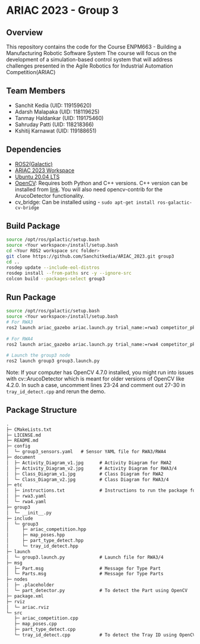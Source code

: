 # ARIAC 2023 - Group 3

## Overview

This repository contains the code for the Course ENPM663 - Building a Manufacturing Robotic Software System
The course will focus on the development of a simulation-based control system that will address challenges presented in the Agile Robotics for Industrial Automation Competition(ARIAC)

## Team Members

- Sanchit Kedia (UID: 119159620)
- Adarsh Malapaka (UID: 118119625)
- Tanmay Haldankar (UID: 119175460)
- Sahruday Patti (UID: 118218366)
- Kshitij Karnawat (UID: 119188651)

## Dependencies

- [ROS2(Galactic)](https://docs.ros.org/en/galactic/Installation/Ubuntu-Install-Debians.html)
- [ARIAC 2023 Workspace](https://github.com/usnistgov/ARIAC)
- [Ubuntu 20.04 LTS](https://releases.ubuntu.com/focal/)
- [OpenCV](https://www.opencv-srf.com/p/introduction.html): Requires both Python and C++ versions. C++ version can be installed from [link](https://www.geeksforgeeks.org/how-to-install-opencv-in-c-on-linux/). You will also need opencv-contrib for the ArucoDetector functionality. 
- cv_bridge: Can be installed using - ```sudo apt-get install ros-galactic-cv-bridge```
## Build Package

```sh
source /opt/ros/galactic/setup.bash
source <Your workspace>/install/setup.bash
cd <Your ROS2 workspace src folder>
git clone https://github.com/Sanchitkedia/ARIAC_2023.git group3
cd ..
rosdep update --include-eol-distros
rosdep install --from-paths src -y --ignore-src
colcon build --packages-select group3
```

## Run Package

```sh
source /opt/ros/galactic/setup.bash
source <Your workspace>/install/setup.bash
# For RWA3
ros2 launch ariac_gazebo ariac.launch.py trial_name:=rwa3 competitor_pkg:=group3 sensor_config:=group3_sensors
    
# For RWA4
ros2 launch ariac_gazebo ariac.launch.py trial_name:=rwa4 competitor_pkg:=group3 sensor_config:=group3_sensors
    
# Launch the group3 node
ros2 launch group3 group3.launch.py
```

Note: If your computer has OpenCV 4.7.0 installed, you might run into issues with cv::ArucoDetector which is meant for older versions of OpenCV like 4.2.0. In such a case, uncomment lines 23-24 and comment out 27-30 in ```tray_id_detect.cpp``` and rerun the demo.

## Package Structure

```txt
.
├─ CMakeLists.txt
├─ LICENSE.md
├─ README.md
├─ config
│  └─ group3_sensors.yaml   # Sensor YAML file for RWA3/RWA4
├─ document
│  ├─ Activity_Diagram_v1.jpg      # Activity Diagram for RWA2
│  ├─ Activity_Diagram_v2.jpg      # Activity Diagram for RWA3/4
│  ├─ Class_Diagram_v1.jpg         # Class Diagram for RWA2
│  └─ Class_Diagram_v2.jpg         # Class Diagram for RWA3/4
├─ etc
│  ├─ instructions.txt             # Instructions to run the package for RWA3/4
│  ├─ rwa3.yaml
│  └─ rwa4.yaml
├─ group3
│  └─ __init__.py
├─ include
│  └─ group3
│     ├─ ariac_competition.hpp
│     ├─ map_poses.hpp
│     ├─ part_type_detect.hpp
│     └─ tray_id_detect.hpp
├─ launch
│  └─ group3.launch.py             # Launch file for RWA3/4
├─ msg
│  ├─ Part.msg                     # Message for Type Part
│  └─ Parts.msg                    # Message for Type Parts
├─ nodes
│  ├─ .placeholder
│  └─ part_detector.py             # To detect the Part using OpenCV
├─ package.xml
├─ rviz
│  └─ ariac.rviz
└─ src
   ├─ ariac_competition.cpp
   ├─ map_poses.cpp
   ├─ part_type_detect.cpp  
   └─ tray_id_detect.cpp           # To detect the Tray ID using OpenCV

```